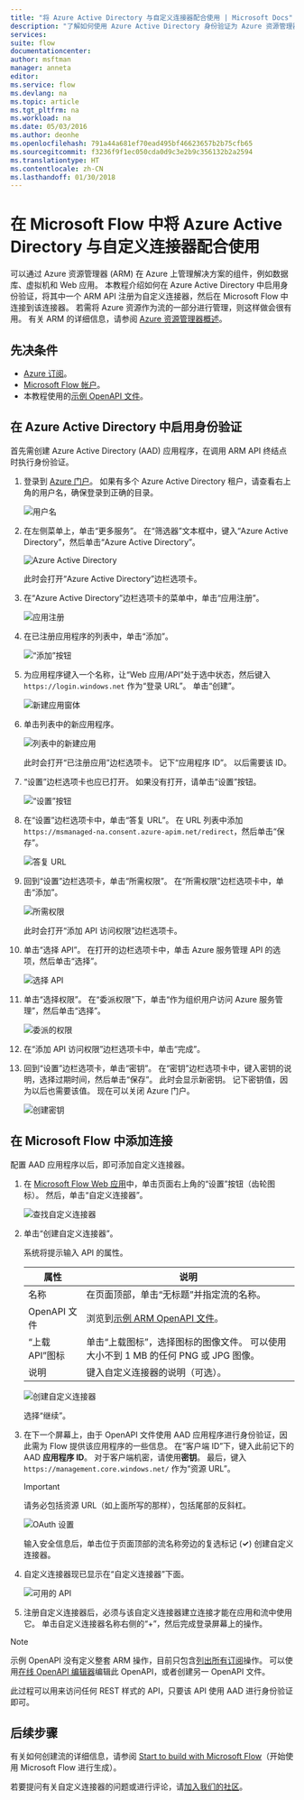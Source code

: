 ```yaml
---
title: "将 Azure Active Directory 与自定义连接器配合使用 | Microsoft Docs"
description: "了解如何使用 Azure Active Directory 身份验证为 Azure 资源管理器创建自定义连接器。"
services: 
suite: flow
documentationcenter: 
author: msftman
manager: anneta
editor: 
ms.service: flow
ms.devlang: na
ms.topic: article
ms.tgt_pltfrm: na
ms.workload: na
ms.date: 05/03/2016
ms.author: deonhe
ms.openlocfilehash: 791a44a681ef70ead495bf46623657b2b75cfb65
ms.sourcegitcommit: f3236f9f1ec050cda0d9c3e2b9c356132b2a2594
ms.translationtype: HT
ms.contentlocale: zh-CN
ms.lasthandoff: 01/30/2018
---
```

# <a name="use-azure-active-directory-with-a-custom-connector-in-microsoft-flow"></a>在 Microsoft Flow 中将 Azure Active Directory 与自定义连接器配合使用
可以通过 Azure 资源管理器 (ARM) 在 Azure 上管理解决方案的组件，例如数据库、虚拟机和 Web 应用。 本教程介绍如何在 Azure Active Directory 中启用身份验证，将其中一个 ARM API 注册为自定义连接器，然后在 Microsoft Flow 中连接到该连接器。 若需将 Azure 资源作为流的一部分进行管理，则这样做会很有用。 有关 ARM 的详细信息，请参阅 [Azure 资源管理器概述](https://docs.microsoft.com/azure/azure-resource-manager/resource-group-overview)。

## <a name="prerequisites"></a>先决条件
* [Azure 订阅](https://azure.microsoft.com/free/)。
* [Microsoft Flow 帐户](https://flow.microsoft.com)。
* 本教程使用的[示例 OpenAPI 文件](https://pwrappssamples.blob.core.windows.net/samples/AzureResourceManager.json)。

## <a name="enable-authentication-in-azure-active-directory"></a>在 Azure Active Directory 中启用身份验证
首先需创建 Azure Active Directory (AAD) 应用程序，在调用 ARM API 终结点时执行身份验证。

1. 登录到 [Azure 门户](https://portal.azure.com)。  如果有多个 Azure Active Directory 租户，请查看右上角的用户名，确保登录到正确的目录。
   
    ![用户名](./media/customapi-azure-resource-manager-tutorial/current-user.png)
2. 在左侧菜单上，单击“更多服务”。  在“筛选器”文本框中，键入“Azure Active Directory”，然后单击“Azure Active Directory”。
   
    ![Azure Active Directory](./media/customapi-azure-resource-manager-tutorial/azureaad.png)
   
    此时会打开“Azure Active Directory”边栏选项卡。   
3. 在“Azure Active Directory”边栏选项卡的菜单中，单击“应用注册”。
   
    ![应用注册](./media/customapi-azure-resource-manager-tutorial/azureapplication.png)
4. 在已注册应用程序的列表中，单击“添加”。
   
    ![“添加”按钮](./media/customapi-azure-resource-manager-tutorial/add-app-btn.png)   
5. 为应用程序键入一个名称，让“Web 应用/API”处于选中状态，然后键入 `https://login.windows.net` 作为“登录 URL”。  单击“创建”。  
   
    ![新建应用窗体](./media/customapi-azure-resource-manager-tutorial/newapplication.png)
6. 单击列表中的新应用程序。
   
    ![列表中的新建应用](./media/customapi-azure-resource-manager-tutorial/newapplication2.png)
   
    此时会打开“已注册应用”边栏选项卡。  记下“应用程序 ID”。  以后需要该 ID。
7. “设置”边栏选项卡也应已打开。  如果没有打开，请单击“设置”按钮。
   
    ![“设置”按钮](./media/customapi-azure-resource-manager-tutorial/settings-btn.png)
8. 在“设置”边栏选项卡中，单击“答复 URL”。 在 URL 列表中添加 `https://msmanaged-na.consent.azure-apim.net/redirect`，然后单击“保存”。
   
    ![答复 URL](./media/customapi-azure-resource-manager-tutorial/reply-urls.png)
9. 回到“设置”边栏选项卡，单击“所需权限”。  在“所需权限”边栏选项卡中，单击“添加”。
   
    ![所需权限](./media/customapi-azure-resource-manager-tutorial/permissions.png)
   
    此时会打开“添加 API 访问权限”边栏选项卡。
10. 单击“选择 API”。 在打开的边栏选项卡中，单击 Azure 服务管理 API 的选项，然后单击“选择”。
    
    ![选择 API](./media/customapi-azure-resource-manager-tutorial/permissions2.png)
11. 单击“选择权限”。  在“委派权限”下，单击“作为组织用户访问 Azure 服务管理”，然后单击“选择”。
    
    ![委派的权限](./media/customapi-azure-resource-manager-tutorial/permissions3.png)
12. 在“添加 API 访问权限”边栏选项卡中，单击“完成”。
13. 回到“设置”边栏选项卡，单击“密钥”。  在“密钥”边栏选项卡中，键入密钥的说明，选择过期时间，然后单击“保存”。  此时会显示新密钥。  记下密钥值，因为以后也需要该值。  现在可以关闭 Azure 门户。
    
    ![创建密钥](./media/customapi-azure-resource-manager-tutorial/configurekeys.png)

## <a name="add-the-connection-in-microsoft-flow"></a>在 Microsoft Flow 中添加连接
配置 AAD 应用程序以后，即可添加自定义连接器。

1. 在 [Microsoft Flow Web 应用](https://flow.microsoft.com/)中，单击页面右上角的“设置”按钮（齿轮图标）。  然后，单击“自定义连接器”。
   
    ![查找自定义连接器](./media/customapi-azure-resource-manager-tutorial/finding-custom-apis.png)  
2. 单击“创建自定义连接器”。  
   
    系统将提示输入 API 的属性。  
   
   | 属性 | 说明 |
   | --- | --- |
   | 名称 |在页面顶部，单击“无标题”并指定流的名称。 |
   | OpenAPI 文件 |浏览到[示例 ARM OpenAPI 文件](https://pwrappssamples.blob.core.windows.net/samples/AzureResourceManager.json)。 |
   | “上载 API”图标 |单击“上载图标”，选择图标的图像文件。 可以使用大小不到 1 MB 的任何 PNG 或 JPG 图像。 |
   | 说明 |键入自定义连接器的说明（可选）。 |
   
    ![创建自定义连接器](./media/customapi-azure-resource-manager-tutorial/create-custom-api.png)  
   
    选择“继续”。
3. 在下一个屏幕上，由于 OpenAPI 文件使用 AAD 应用程序进行身份验证，因此需为 Flow 提供该应用程序的一些信息。  在“客户端 ID”下，键入此前记下的 AAD **应用程序 ID**。  对于客户端机密，请使用**密钥**。  最后，键入 `https://management.core.windows.net/` 作为“资源 URL”。
   
   > [!IMPORTANT]
   > 请务必包括资源 URL（如上面所写的那样），包括尾部的反斜杠。
   > 
   > 
   
    ![OAuth 设置](./media/customapi-azure-resource-manager-tutorial/oauth-settings.png)
   
    输入安全信息后，单击位于页面顶部的流名称旁边的复选标记 (**&#x2713;**) 创建自定义连接器。
4. 自定义连接器现已显示在“自定义连接器”下面。
   
    ![可用的 API](./media/customapi-azure-resource-manager-tutorial/list-custom-apis.png)  
5. 注册自定义连接器后，必须与该自定义连接器建立连接才能在应用和流中使用它。  单击自定义连接器名称右侧的“+”，然后完成登录屏幕上的操作。

> [!NOTE]
> 示例 OpenAPI 没有定义整套 ARM 操作，目前只包含[列出所有订阅](https://msdn.microsoft.com/library/azure/dn790531.aspx)操作。  可以使用[在线 OpenAPI 编辑器](http://editor.swagger.io/)编辑此 OpenAPI，或者创建另一 OpenAPI 文件。
> 
> 此过程可以用来访问任何 REST 样式的 API，只要该 API 使用 AAD 进行身份验证即可。
> 
> 

## <a name="next-steps"></a>后续步骤
有关如何创建流的详细信息，请参阅 [Start to build with Microsoft Flow](get-started-logic-flow.md)（开始使用 Microsoft Flow 进行生成）。

若要提问有关自定义连接器的问题或进行评论，请[加入我们的社区](https://aka.ms/flow-community)。


